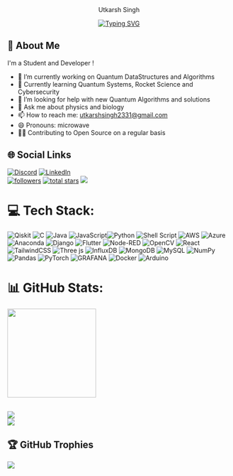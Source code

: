 <div align="center">Utkarsh Singh</div>

<p align="center">
  <a href="https://git.io/typing-svg"><img src="https://readme-typing-svg.demolab.com?font=Fira+Code&pause=1000&color=F70706&center=true&vCenter=true&width=500&lines=Quantum+Learner+and+Developer;Experienced+Rocket+Designer+and+Engineer;Cybersecurity+lecturer" alt="Typing SVG" /></a>
</p>


## 💫 About Me
I'm a Student and Developer !<br>
- 🔭 I’m currently working on Quantum DataStructures and Algorithms
- 🌱 Currently learning Quantum Systems, Rocket Science and Cybersecurity
- 🤔 I’m looking for help with new Quantum Algorithms and solutions
- 💬 Ask me about physics and biology
- 📫 How to reach me: utkarshsingh2331@gmail.com
- 😄 Pronouns: microwave
- 🎅🏻 Contributing to Open Source on a regular basis


## 🌐 Social Links
[![Discord](https://img.shields.io/badge/Discord-%237289DA.svg?logo=discord&logoColor=white)](https://discord.gg/discordapp.com/users/1062079909243134083) 
[![LinkedIn](https://img.shields.io/badge/LinkedIn-%230077B5.svg?logo=linkedin&logoColor=white)](https://www.linkedin.com/in/utkarshsinghrajput23) 
<br>
<a href="https://github.com/Utu3423?tab=followers">
         <img alt="followers" title="Follow me on Github" src="https://custom-icon-badges.demolab.com/github/followers/Utu3423?color=236ad3&labelColor=1155ba&style=for-the-badge&logo=person-add&label=Follow&logoColor=white"/></a>
      <a href="https://github.com/Utu3423tab=repositories&sort=stargazers">
         <img alt="total stars" title="Total stars on GitHub" src="https://custom-icon-badges.demolab.com/github/stars/Utu3423?color=55960c&style=for-the-badge&labelColor=488207&logo=star"/></a>
[![](https://visitcount.itsvg.in/api?id=Utu3423&icon=6&color=5)](https://visitcount.itsvg.in)
<!--
<p align="center">
  <a href="http://twitter.com/[name]">
    <img src="https://img.shields.io/badge/follow-%40[name]%20130k+-1DA1F2?label=Twitter&logo=twitter&style=for-the-badge&color=blue" alt="Utu's Twitter"/>
  </a>
-->
# 💻 Tech Stack:
![Qiskit](https://img.shields.io/badge/Qiskit-%236929C4.svg?style=for-the-badge&logo=Qiskit&logoColor=white)
![C](https://img.shields.io/badge/c-%2300599C.svg?style=for-the-badge&logo=c&logoColor=white) ![Java](https://img.shields.io/badge/java-%23ED8B00.svg?style=for-the-badge&logo=openjdk&logoColor=white) ![JavaScript](https://img.shields.io/badge/javascript-%23323330.svg?style=for-the-badge&logo=javascript&logoColor=%23F7DF1E)![Python](https://img.shields.io/badge/python-3670A0?style=for-the-badge&logo=python&logoColor=ffdd54) ![Shell Script](https://img.shields.io/badge/shell_script-%23121011.svg?style=for-the-badge&logo=gnu-bash&logoColor=white) ![AWS](https://img.shields.io/badge/AWS-%23FF9900.svg?style=for-the-badge&logo=amazon-aws&logoColor=white) ![Azure](https://img.shields.io/badge/azure-%230072C6.svg?style=for-the-badge&logo=microsoftazure&logoColor=white)![Anaconda](https://img.shields.io/badge/Anaconda-%2344A833.svg?style=for-the-badge&logo=anaconda&logoColor=white) ![Django](https://img.shields.io/badge/django-%23092E20.svg?style=for-the-badge&logo=django&logoColor=white) ![Flutter](https://img.shields.io/badge/Flutter-%2302569B.svg?style=for-the-badge&logo=Flutter&logoColor=white) ![Node-RED](https://img.shields.io/badge/Node--RED-%238F0000.svg?style=for-the-badge&logo=node-red&logoColor=white) ![OpenCV](https://img.shields.io/badge/opencv-%23white.svg?style=for-the-badge&logo=opencv&logoColor=white) ![React](https://img.shields.io/badge/react-%2320232a.svg?style=for-the-badge&logo=react&logoColor=%2361DAFB)![TailwindCSS](https://img.shields.io/badge/tailwindcss-%2338B2AC.svg?style=for-the-badge&logo=tailwind-css&logoColor=white) ![Three js](https://img.shields.io/badge/threejs-black?style=for-the-badge&logo=three.js&logoColor=white) ![InfluxDB](https://img.shields.io/badge/InfluxDB-22ADF6?style=for-the-badge&logo=InfluxDB&logoColor=white) ![MongoDB](https://img.shields.io/badge/MongoDB-%234ea94b.svg?style=for-the-badge&logo=mongodb&logoColor=white) ![MySQL](https://img.shields.io/badge/mysql-%2300000f.svg?style=for-the-badge&logo=mysql&logoColor=white) ![NumPy](https://img.shields.io/badge/numpy-%23013243.svg?style=for-the-badge&logo=numpy&logoColor=white) ![Pandas](https://img.shields.io/badge/pandas-%23150458.svg?style=for-the-badge&logo=pandas&logoColor=white) ![PyTorch](https://img.shields.io/badge/PyTorch-%23EE4C2C.svg?style=for-the-badge&logo=PyTorch&logoColor=white) ![GRAFANA](https://img.shields.io/badge/grafana-F46800.svg?style=for-the-badge&logo=grafana&logoColor=white&color=%23F46800) ![Docker](https://img.shields.io/badge/docker-%230db7ed.svg?style=for-the-badge&logo=docker&logoColor=white) ![Arduino](https://img.shields.io/badge/-Arduino-00979D?style=for-the-badge&logo=Arduino&logoColor=white) 


# 📊 GitHub Stats:
<a href="https://github.com/Utu3423/github-readme-stats">
  <img height=200 align="center" src="https://github-readme-stats.vercel.app/api?username=Utu3423" />
</a>
<br></br>

![](https://github-readme-streak-stats.herokuapp.com/?user=Utu3423&theme=blue-green&hide_border=false)<br/>
![](https://github-readme-stats.vercel.app/api/top-langs/?username=Utu3423&theme=blue-green&hide_border=false&include_all_commits=false&count_private=true&layout=compact)

## 🏆 GitHub Trophies
![](https://github-profile-trophy.vercel.app/?username=Utu3423&theme=radical&no-frame=false&no-bg=false&margin-w=4)

